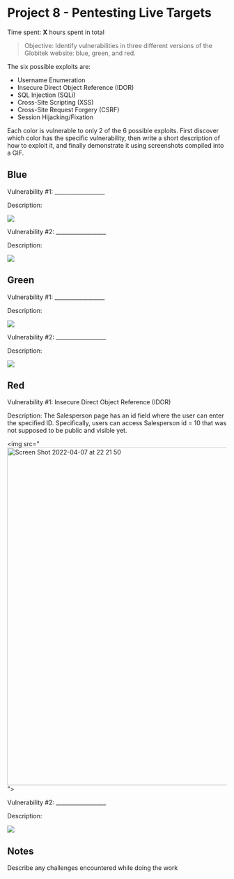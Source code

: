 # Project 8 - Pentesting Live Targets

Time spent: **X** hours spent in total

> Objective: Identify vulnerabilities in three different versions of the Globitek website: blue, green, and red.

The six possible exploits are:

* Username Enumeration
* Insecure Direct Object Reference (IDOR)
* SQL Injection (SQLi)
* Cross-Site Scripting (XSS)
* Cross-Site Request Forgery (CSRF)
* Session Hijacking/Fixation

Each color is vulnerable to only 2 of the 6 possible exploits. First discover which color has the specific vulnerability, then write a short description of how to exploit it, and finally demonstrate it using screenshots compiled into a GIF.

## Blue

Vulnerability #1: __________________

Description:

<img src="blue-vuln1.gif">

Vulnerability #2: __________________

Description:

<img src="blue-vuln2.gif">

## Green

Vulnerability #1: __________________

Description:

<img src="green-vuln1.gif">

Vulnerability #2: __________________

Description:

<img src="green-vuln2.gif">


## Red

Vulnerability #1: Insecure Direct Object Reference (IDOR)

Description: The Salesperson page has an id field where the user can enter the specified ID. Specifically, users can access Salesperson id = 10 that was not supposed to be public and visible yet. 

<img src="<img width="775" alt="Screen Shot 2022-04-07 at 22 21 50" src="https://user-images.githubusercontent.com/62517289/162350638-4c2c24ac-d215-4e83-82b7-d6bc3c304e44.png">
">

Vulnerability #2: __________________

Description:

<img src="red-vuln2.gif">


## Notes

Describe any challenges encountered while doing the work
